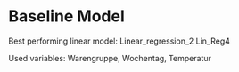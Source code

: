 # Baseline Model

Best performing linear model: Linear_regression_2 Lin_Reg4

Used variables: Warengruppe, Wochentag, Temperatur


